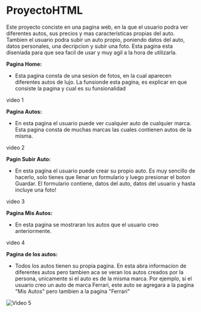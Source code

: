 # ProyectoHTML

Este proyecto conciste en una pagina web, en la que el usuario podra ver diferentes autos, sus precios y mas caracteristicas propias del auto. Tambien el usuario podra subir un auto propio, poniendo datos del auto, datos personales, una decripcion y subir una foto. Esta pagina esta diseniada para que sea facil de usar y muy agil a la hora de utilizarla.

**Pagina Home:**
- Esta pagina consta de una sesion de fotos, en la cual aparecen diferentes autos de lujo. La funsionde esta pagina, es explicar en que consiste la pagina y cual es su funsionalidad

video 1

**Pagina Autos:**
- En esta pagina el usuario puede ver cualquier auto de cualquier marca. Esta pagina consta de muchas marcas las cuales contienen autos de la misma.

video 2

**Pagin Subir Auto:**
- En esta pagina el usuario puede crear su propio auto. Es muy sencillo de hacerlo, solo tienes que llenar un formulario y luego presionar el boton Guardar. El formulario contiene, datos del auto, datos del usuario y hasta incluye una foto!

video 3

**Pagina Mis Autos:**

- En esta pagina se mostraran los autos que el usuario creo anteriormente.

video 4

**Pagina de los autos:**
- Todos los autos tienen su propia pagina. En esta abra informacion de diferentes autos pero tambien aca se veran los autos creados por la persona, unicamente si el auto es de la misma marca. Por ejemplo, si el usuario creo un auto de marca Ferrari, este auto se agregara a la pagina "Mis Autos" pero tambien a la pagina "Ferrari"


![Video 5](https://drive.google.com/open?id=1z_LyvM_dRjQe96MJySERc9cnlAIuCrif)
